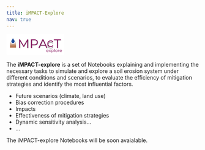 ```yaml
---
title: iMPACT-Explore
nav: true
---
```


<img src="iMPACT-Explore_logo.png" alt="iMPACT-Explore logo" style="width:30%;" >

The **iMPACT-explore** is a set of Notebooks explaining and implementing the necessary tasks to simulate and explore a soil erosion system under different conditions and scenarios, to evaluate the efficiency of mitigation strategies and identify the most influential factors.

- Future scenarios (climate, land use)
- Bias correction procedures
- Impacts
- Effectiveness of mitigation strategies
- Dynamic sensitivity analysis…
- ...

The iMPACT-explore Notebooks will be soon avaialable.